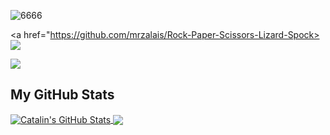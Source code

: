 ![6666](https://user-images.githubusercontent.com/64210341/97890130-d7725a80-1d35-11eb-8e10-f0faeb44d4a6.png)


<a href="https://github.com/mrzalais/Rock-Paper-Scissors-Lizard-Spock>
  <img align="center" src="https://github-readme-stats.vercel.app/api/pin/?username=mrzalais&repo=Rock-Paper-Scissors-Lizard-Spock" />
 </a>
 
<a href="https://github.com/mrzalais/codelex-blog">
  <img align="center" src="https://github-readme-stats.vercel.app/api/pin/?username=mrzalais&repo=codelex-blog" />
</a>


<h2>My GitHub Stats</h2>

<a href="https://github.com/mrzalais/mrzalais">
  <img align="center" src="https://github-readme-stats.vercel.app/api?username=mrzalais&theme=synthwave" alt="Catalin's GitHub Stats" />
</a>

<a href="https://github.com/mrzalais/mrzalais">
  <img align="center" src="https://github-readme-stats.vercel.app/api/top-langs/?username=mrzalais&theme=synthwave"  />
</a>
